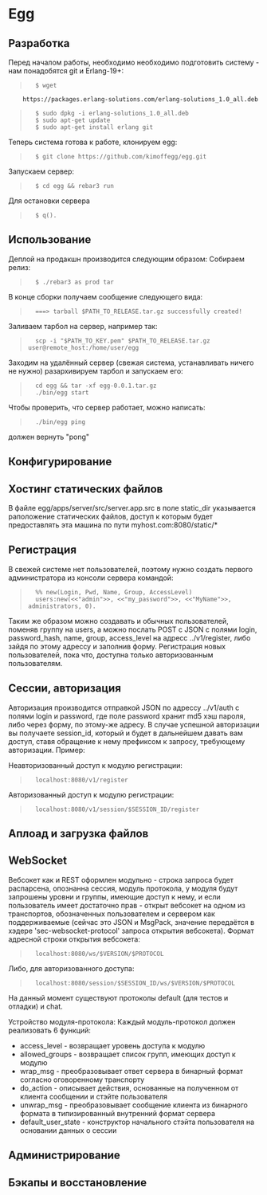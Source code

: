 Egg
=====================

Разработка
--------------------

Перед началом работы, необходимо необходимо подготовить систему - нам
понадобятся git и Erlang-19+:

>       $ wget
        https://packages.erlang-solutions.com/erlang-solutions_1.0_all.deb
>       $ sudo dpkg -i erlang-solutions_1.0_all.deb
>       $ sudo apt-get update
>       $ sudo apt-get install erlang git

Теперь система готова к работе, клонируем egg:

>       $ git clone https://github.com/kimoffegg/egg.git

Запускаем сервер:

>       $ cd egg && rebar3 run

Для остановки сервера

>       $ q().

Использование
--------------------

Деплой на продакшн производится следующим образом:
Собираем релиз:

>       $ ./rebar3 as prod tar

В конце сборки получаем сообщение следующего вида:

>       ===> tarball $PATH_TO_RELEASE.tar.gz successfully created!

Заливаем тарбол на сервер, например так:

>       scp -i "$PATH_TO_KEY.pem" $PATH_TO_RELEASE.tar.gz user@remote_host:/home/user/egg

Заходим на удалённый сервер (свежая система, устанавливать ничего не нужно) разархивируем тарбол и запускаем его:

>       cd egg && tar -xf egg-0.0.1.tar.gz
>       ./bin/egg start

Чтобы проверить, что сервер работает, можно написать:

>       ./bin/egg ping

должен вернуть "pong"

Конфигурирование
----------------------

Хостинг статических файлов
----------------------

В файле egg/apps/server/src/server.app.src в поле static_dir
указывается раположение статических файлов, доступ к которым будет
предоставлять эта машина по пути myhost.com:8080/static/*

Регистрация
----------------------

В свежей системе нет пользователей, поэтому нужно создать первого администратора из консоли сервера командой:

>       %% new(Login, Pwd, Name, Group, AccessLevel)
>       users:new(<<"admin">>, <<"my_password">>, <<"MyName">>, administrators, 0).

Таким же образом можно создавать и обычных пользователей, поменяв группу на users, а можно послать POST с JSON с полями login, password_hash, name, group, access_level на адресс ../v1/register, либо зайдя по этому адрессу и заполнив форму. Регистрация новых пользователей, пока что, доступна только авторизованным пользователям.

Сессии, авторизация
----------------------

Авторизация производится отправкой JSON по адрессу ../v1/auth с полями login и password, где поле password хранит md5 хэш пароля, либо через форму, по этому-же адресу. В случае успешной авторизации вы получаете session_id, который и будет в дальнейшем давать вам доступ, ставя обращение к нему префиксом к запросу, требующему авторизации. Пример:

Неавторизованный доступ к модулю регистрации:

>       localhost:8080/v1/register

Авторизованный доступ к модулю регистрации:

>       localhost:8080/v1/session/$SESSION_ID/register

Аплоад и загрузка файлов
----------------------

WebSocket
----------------------

Вебсокет как и REST оформлен модульно - строка запроса будет распарсена, опознанна сессия, модуль протокола, у модуля будут запрошены уровни и группы, имеющие доступ к нему, и если пользователь имеет достаточно прав - открыт вебсокет на одном из транспортов, обозначенных пользователем и сервером как поддерживаемые (сейчас это JSON и MsgPack, значение передаётся в хэдере 'sec-websocket-protocol' запроса открытия вебсокета). Формат адресной строки открытия вебсокета:

>       localhost:8080/ws/$VERSION/$PROTOCOL

Либо, для авторизованного доступа:

>       localhost:8080/session/$SESSION_ID/ws/$VERSION/$PROTOCOL

На данный момент существуют протоколы default (для тестов и отладки) и chat.

Устройство модуля-протокола:
Каждый модуль-протокол должен реализовать 6 функций:
* access_level - возвращает уровень доступа к модулю
* allowed_groups - возвращает список групп, имеющих доступ к модулю
* wrap_msg - преобразовывает ответ сервера в бинарный формат согласно оговоренному транспорту
* do_action - описывает действия, основанные на полученном от клиента сообщении и стэйте пользователя
* unwrap_msg - преобразовывает сообщение клиента из бинарного формата в типизированный внутренний формат сервера
* default_user_state - конструктор начального стэйта пользователя на основании данных о сессии

Администрирование
----------------------

Бэкапы и восстановление
----------------------
